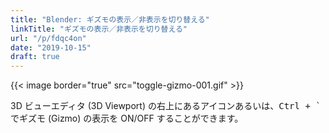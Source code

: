 ```yaml
---
title: "Blender: ギズモの表示／非表示を切り替える"
linkTitle: "ギズモの表示／非表示を切り替える"
url: "/p/fdqc4on"
date: "2019-10-15"
draft: true
---
```


{{< image border="true" src="toggle-gizmo-001.gif" >}}

3D ビューエディタ (3D Viewport) の右上にあるアイコンあるいは、<kbd>Ctrl + `</kbd> でギズモ (Gizmo) の表示を ON/OFF することができます。

